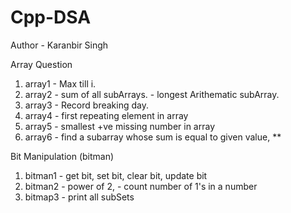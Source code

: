 # Cpp-DSA
Author - Karanbir Singh

Array Question 
1. array1 - Max till i.
2. array2 - sum of all subArrays.
          - longest Arithematic subArray.
3. array3 - Record breaking day.
4. array4 - first repeating element in array
5. array5 - smallest +ve missing number in array
6. array6 - find a subarray whose sum is equal to given value, **


Bit Manipulation (bitman)
1. bitman1 - get bit, set bit, clear bit, update bit
2. bitman2 - power of 2, 
            - count number of 1's in a number
3. bitmap3 - print all subSets